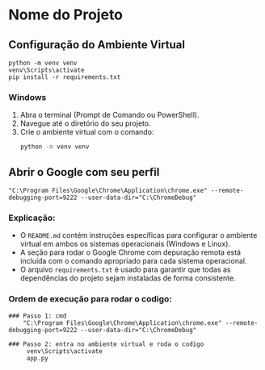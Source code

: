 # Nome do Projeto

## Configuração do Ambiente Virtual
    python -m venv venv
    venv\Scripts\activate
    pip install -r requirements.txt

### Windows

1. Abra o terminal (Prompt de Comando ou PowerShell).
2. Navegue até o diretório do seu projeto.
3. Crie o ambiente virtual com o comando:
   ```bash
   python -m venv venv

## Abrir o Google com seu perfil
    "C:\Program Files\Google\Chrome\Application\chrome.exe" --remote-debugging-port=9222 --user-data-dir="C:\ChromeDebug"


### Explicação:
- O `README.md` contém instruções específicas para configurar o ambiente virtual em ambos os sistemas operacionais (Windows e Linux).
- A seção para rodar o Google Chrome com depuração remota está incluída com o comando apropriado para cada sistema operacional.
- O arquivo `requirements.txt` é usado para garantir que todas as dependências do projeto sejam instaladas de forma consistente.


### Ordem de execução para rodar o codigo:
    ### Passo 1: cmd
        "C:\Program Files\Google\Chrome\Application\chrome.exe" --remote-debugging-port=9222 --user-data-dir="C:\ChromeDebug"

    ### Passo 2: entra no ambiente virtual e roda o codigo
         venv\Scripts\activate
         app.py
